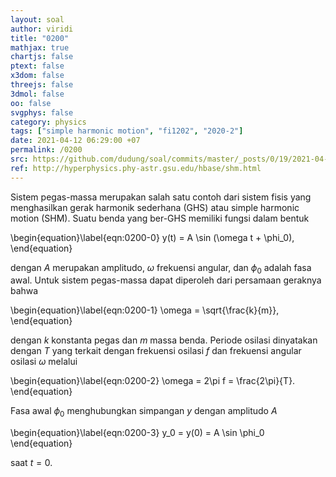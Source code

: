 ```yaml
---
layout: soal
author: viridi
title: "0200"
mathjax: true
chartjs: false
ptext: false
x3dom: false
threejs: false
3dmol: false
oo: false
svgphys: false
category: physics
tags: ["simple harmonic motion", "fi1202", "2020-2"]
date: 2021-04-12 06:29:00 +07
permalink: /0200
src: https://github.com/dudung/soal/commits/master/_posts/0/19/2021-04-12-simple-harmonic-motion-0.md
ref: http://hyperphysics.phy-astr.gsu.edu/hbase/shm.html
---
```

Sistem pegas-massa merupakan salah satu contoh dari sistem fisis yang menghasilkan gerak harmonik sederhana (GHS) atau simple harmonic motion (SHM). Suatu benda yang ber-GHS memiliki fungsi dalam bentuk

\begin{equation}\label{eqn:0200-0}
y(t) = A \sin (\omega t + \phi_0),
\end{equation}

dengan $A$ merupakan amplitudo, $\omega$ frekuensi angular, dan $\phi_0$ adalah fasa awal. Untuk sistem pegas-massa dapat diperoleh dari persamaan geraknya bahwa

\begin{equation}\label{eqn:0200-1}
\omega = \sqrt{\frac{k}{m}},
\end{equation}

dengan $k$ konstanta pegas dan $m$ massa benda. Periode osilasi dinyatakan dengan $T$ yang terkait dengan frekuensi osilasi $f$ dan frekuensi angular osilasi $\omega$ melalui

\begin{equation}\label{eqn:0200-2}
\omega = 2\pi f = \frac{2\pi}{T}.
\end{equation}

Fasa awal $\phi_0$ menghubungkan simpangan $y$ dengan amplitudo $A$

\begin{equation}\label{eqn:0200-3}
y_0 = y(0) = A \sin \phi_0
\end{equation}

saat $t = 0$.

